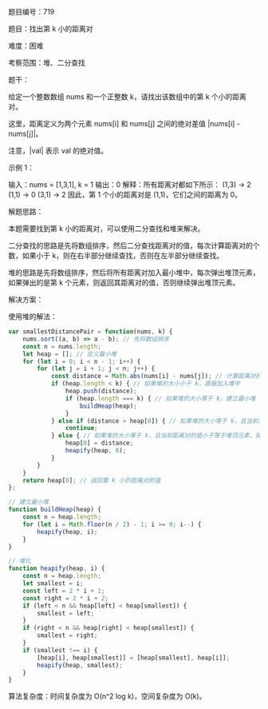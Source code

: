题目编号：719

题目：找出第 k 小的距离对

难度：困难

考察范围：堆、二分查找

题干：

给定一个整数数组 nums 和一个正整数 k，请找出该数组中的第 k 个小的距离对。

这里，距离定义为两个元素 nums[i] 和 nums[j] 之间的绝对差值 |nums[i] - nums[j]|。

注意，|val| 表示 val 的绝对值。

示例 1：

输入：nums = [1,3,1], k = 1
输出：0 
解释：所有距离对都如下所示：
(1,3) -> 2
(1,1) -> 0
(3,1) -> 2
因此，第 1 个小的距离对是 (1,1)，它们之间的距离为 0。

解题思路：

本题需要找到第 k 小的距离对，可以使用二分查找和堆来解决。

二分查找的思路是先将数组排序，然后二分查找距离对的值，每次计算距离对的个数，如果小于 k，则在右半部分继续查找，否则在左半部分继续查找。

堆的思路是先将数组排序，然后将所有距离对加入最小堆中，每次弹出堆顶元素，如果弹出的是第 k 个元素，则返回其距离对的值，否则继续弹出堆顶元素。

解决方案：

使用堆的解法：

```javascript
var smallestDistancePair = function(nums, k) {
    nums.sort((a, b) => a - b); // 先将数组排序
    const n = nums.length;
    let heap = []; // 定义最小堆
    for (let i = 0; i < n - 1; i++) {
        for (let j = i + 1; j < n; j++) {
            const distance = Math.abs(nums[i] - nums[j]); // 计算距离对的值
            if (heap.length < k) { // 如果堆的大小小于 k，直接加入堆中
                heap.push(distance);
                if (heap.length === k) { // 如果堆的大小等于 k，建立最小堆
                    buildHeap(heap);
                }
            } else if (distance > heap[0]) { // 如果堆的大小等于 k，且当前距离对的值大于堆顶元素，直接跳过
                continue;
            } else { // 如果堆的大小等于 k，且当前距离对的值小于等于堆顶元素，弹出堆顶元素，加入当前距离对
                heap[0] = distance;
                heapify(heap, 0);
            }
        }
    }
    return heap[0]; // 返回第 k 小的距离对的值
};

// 建立最小堆
function buildHeap(heap) {
    const n = heap.length;
    for (let i = Math.floor(n / 2) - 1; i >= 0; i--) {
        heapify(heap, i);
    }
}

// 堆化
function heapify(heap, i) {
    const n = heap.length;
    let smallest = i;
    const left = 2 * i + 1;
    const right = 2 * i + 2;
    if (left < n && heap[left] < heap[smallest]) {
        smallest = left;
    }
    if (right < n && heap[right] < heap[smallest]) {
        smallest = right;
    }
    if (smallest !== i) {
        [heap[i], heap[smallest]] = [heap[smallest], heap[i]];
        heapify(heap, smallest);
    }
}
```

算法复杂度：时间复杂度为 O(n^2 log k)，空间复杂度为 O(k)。